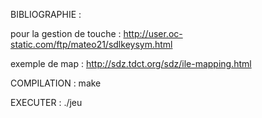 BIBLIOGRAPHIE : 

pour la gestion de touche :  http://user.oc-static.com/ftp/mateo21/sdlkeysym.html

exemple de map : http://sdz.tdct.org/sdz/ile-mapping.html


COMPILATION : make

EXECUTER : ./jeu 

